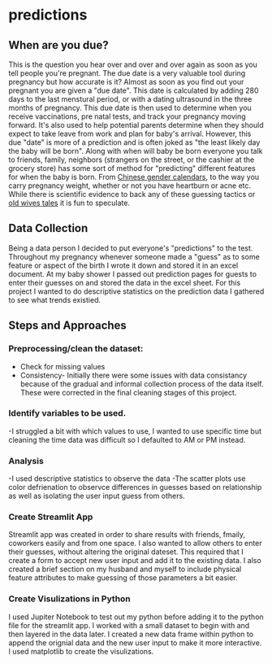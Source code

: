 # predictions

## When are you due?
This is the question you hear over and over and over again as soon as you tell people you're pregnant. The due date is a very valuable tool during pregnancy but how accurate is it?
Almost as soon as you find out your pregnant you are given a "due date". This date is calculated by adding 280 days to the last menstural period, or with a dating ultrasound in the three months of pregnancy. 
This due date is then used to determine when you receive vaccinations, pre natal tests, and track your pregnancy moving forward. It's also used to help potential parents determine when they should expect to take leave from work and plan for baby's arrival.
However, this due "date" is more of a prediction and is often joked as "the least likely day the baby will be born". 
Along with when will baby be born everyone you talk to friends, family, neighbors (strangers on the street, or the cashier at the grocery store) has some sort of method for "predicting" different features for when the baby is born.
From [Chinese gender calendars](https://www.whattoexpect.com/pregnancy/preparing-for-baby/chinese-gender-predictor-chart/), to the way you carry pregnancy weight, whether or not you have heartburn or acne etc. 
While there is scientific evidence to back any of these guessing tactics or [old wives tales](https://www.pampers.com/en-us/pregnancy/pregnancy-announcement/article/old-wives-tales-gender-prediction) it is fun to speculate.

## Data Collection
Being a data person I decided to put everyone's "predictions" to the test. Throughout my pregnancy whenever someone made a "guess" as to some feature or aspect of the birth I wrote it down and stored it in an excel document.
At my baby shower I passed out prediction pages for guests to enter their guesses on and stored the data in the excel sheet. 
For this project I wanted to do descriptive statistics on the prediction data I gathered to see what trends existied. 

## Steps and Approaches
### Preprocessing/clean the dataset: 
- Check for missing values
- Consistency- Initially there were some issues with data consistancy because of the gradual and informal collection process of the data itself. These were corrected in the final cleaning stages of this project.
### Identify variables to be used. 
 -I struggled a bit with which values to use, I wanted to use specific time but cleaning the time data was difficult so I defaulted to AM or PM instead. 
### Analysis
-I used descriptive statistics to observe the data
-The scatter plots use color defrienation to observce differences in guesses based on relationship as well as isolating the user input guess from others.


### Create Streamlit App
Streamlit app was created in order to share results with friends, fmaily, coworkers easily and from one space.
I also wanted to allow others to enter their guesses, without altering the original dateset. This required that I create a form to accept new user input and add it to the existing data.
I also created a brief section on my husband and myself to include physical feature attributes to make guessing of those parameters a bit easier.

### Create Visulizations in Python
I used Jupiter Notebook to test out my python before adding it to the python file for the streamlit app. I worked with a small dataset to begin with and then layered in the data later.
I created a new data frame within python to append the orignial data and the new user input to make it more interactive.
I used matplotlib to create the visulizations. 
